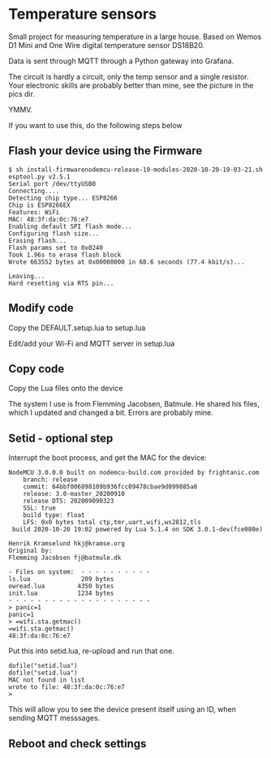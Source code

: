 # Temperature sensors

Small project for measuring temperature in a large house.
Based on Wemos D1 Mini and One Wire digital temperature sensor DS18B20.

Data is sent through MQTT through a Python gateway into Grafana.

The circuit is hardly a circuit, only the temp sensor and a single resistor. Your electronic skills are probably better than mine, see the picture in the pics dir.

YMMV.

If you want to use this, do the following steps below


## Flash your device using the Firmware

```
$ sh install-firmwarenodemcu-release-19-modules-2020-10-20-19-03-21.sh
esptool.py v2.5.1
Serial port /dev/ttyUSB0
Connecting....
Detecting chip type... ESP8266
Chip is ESP8266EX
Features: WiFi
MAC: 48:3f:da:0c:76:e7
Enabling default SPI flash mode...
Configuring flash size...
Erasing flash...
Flash params set to 0x0240
Took 1.96s to erase flash block
Wrote 663552 bytes at 0x00000000 in 68.6 seconds (77.4 kbit/s)...

Leaving...
Hard resetting via RTS pin...
```

## Modify code

Copy the DEFAULT.setup.lua to setup.lua

Edit/add your Wi-Fi and MQTT server in setup.lua

## Copy code
Copy the Lua files onto the device

The system I use is from Flemming Jacobsen, Batmule. He shared his files, which I updated and changed a bit. Errors are probably mine.

## Setid - optional step

Interrupt the boot process, and get the MAC for the device:
```
NodeMCU 3.0.0.0 built on nodemcu-build.com provided by frightanic.com
	branch: release
	commit: 64bbf006898109b936fcc09478cbae9d099885a8
	release: 3.0-master_20200910
	release DTS: 202009090323
	SSL: true
	build type: float
	LFS: 0x0 bytes total ctp,tmr,uart,wifi,ws2812,tls
 build 2020-10-20 19:02 powered by Lua 5.1.4 on SDK 3.0.1-dev(fce080e)

Henrik Kramselund hkj@kramse.org
Original by:
Flemming Jacobsen fj@batmule.dk

- Files on system:  - - - - - - - - - -
ls.lua              209 bytes
owread.lua         4350 bytes
init.lua           1234 bytes
- - - - - - - - - - - - - - - - - - - -
> panic=1
panic=1
> =wifi.sta.getmac()
=wifi.sta.getmac()
48:3f:da:0c:76:e7
```

Put this into setid.lua, re-upload and run that one.

```
dofile("setid.lua")
dofile("setid.lua")
MAC not found in list
wrote to file: 48:3f:da:0c:76:e7
>
```
This will allow you to see the device present itself using an ID, when sending MQTT messsages.


## Reboot and check settings
